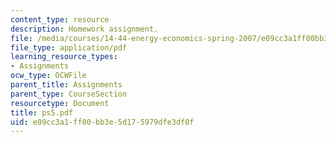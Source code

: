 ```yaml
---
content_type: resource
description: Homework assignment.
file: /media/courses/14-44-energy-economics-spring-2007/e09cc3a1ff00bb3e5d175979dfe3df0f_ps5.pdf
file_type: application/pdf
learning_resource_types:
- Assignments
ocw_type: OCWFile
parent_title: Assignments
parent_type: CourseSection
resourcetype: Document
title: ps5.pdf
uid: e09cc3a1-ff00-bb3e-5d17-5979dfe3df0f
---
```

